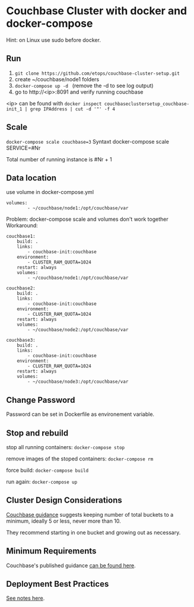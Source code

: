 Couchbase Cluster with docker and docker-compose
================================================

Hint: on Linux use sudo before docker.

Run
---
1. ```git clone https://github.com/etops/couchbase-cluster-setup.git```
2. create ~/couchbase/node1 folders
3. ```docker-compose up -d ``` (remove the -d to see log output)
4. go to http://&lt;ip&gt;:8091 and verify running couchbase

&lt;ip&gt; can be found with 
```docker inspect couchbaseclustersetup_couchbase-init_1 | grep IPAddress | cut -d '"' -f 4```


Scale
-----
```docker-compose scale couchbase=3```
Syntaxt docker-compose scale SERVICE=#Nr

Total number of running instance is #Nr + 1


Data location
-------------

use volume in docker-compose.yml
```
volumes:
        - ~/couchbase/node1:/opt/couchbase/var
```

Problem: docker-compose scale and volumes don't work together
Workaround: 
```
couchbase1:
    build: .
    links:
        - couchbase-init:couchbase
    environment: 
        - CLUSTER_RAM_QUOTA=1024
    restart: always
    volumes:
        - ~/couchbase/node1:/opt/couchbase/var
    
couchbase2:
    build: .
    links:
        - couchbase-init:couchbase
    environment: 
        - CLUSTER_RAM_QUOTA=1024
    restart: always
    volumes:
        - ~/couchbase/node2:/opt/couchbase/var
    
couchbase3:
    build: .
    links:
        - couchbase-init:couchbase
    environment: 
        - CLUSTER_RAM_QUOTA=1024
    restart: always
    volumes:
        - ~/couchbase/node3:/opt/couchbase/var
```
    

Change Password
---------------

Password can be set in Dockerfile as environement variable.



Stop and rebuild
--------------------

stop all running containers:
```docker-compose stop```

remove images of the stoped containers:
```docker-compose rm```

force build:
```docker-compose build```

run again:
```docker-compose up```


Cluster Design Considerations
---------------------------------

[Couchbase guidance](http://blog.couchbase.com/10-things-developers-should-know-about-couchbase)
suggests keeping number of total buckets to a minimum, ideally 5 or less, never more than 10.

They recommend starting in one bucket and growing out as necessary.


Minimum Requirements
---------------------------

Couchbase's published guidance [can be found here](http://developer.couchbase.com/documentation/server/current/install/pre-install.html).

Deployment Best Practices
---------------------------

[See notes here](https://hub.docker.com/r/couchbase/server/).